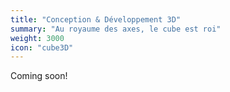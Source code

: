 ```yaml
---
title: "Conception & Développement 3D"
summary: "Au royaume des axes, le cube est roi"
weight: 3000
icon: "cube3D"
---
```


Coming soon!
